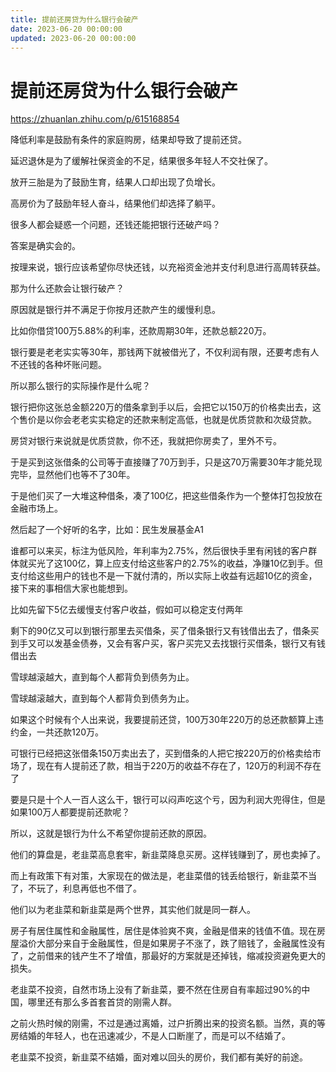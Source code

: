 ```yaml
---
title: 提前还房贷为什么银行会破产
date: 2023-06-20 00:00:00
updated: 2023-06-20 00:00:00
---
```


# 提前还房贷为什么银行会破产

https://zhuanlan.zhihu.com/p/615168854

降低利率是鼓励有条件的家庭购房，结果却导致了提前还贷。

延迟退休是为了缓解社保资金的不足，结果很多年轻人不交社保了。

放开三胎是为了鼓励生育，结果人口却出现了负增长。

高房价为了鼓励年轻人奋斗，结果他们却选择了躺平。

很多人都会疑惑一个问题，还钱还能把银行还破产吗？

答案是确实会的。

按理来说，银行应该希望你尽快还钱，以充裕资金池并支付利息进行高周转获益。

那为什么还款会让银行破产？

原因就是银行并不满足于你按月还款产生的缓慢利息。

比如你借贷100万5.88%的利率，还款周期30年，还款总额220万。

银行要是老老实实等30年，那钱两下就被借光了，不仅利润有限，还要考虑有人不还钱的各种坏账问题。

所以那么银行的实际操作是什么呢？

银行把你这张总金额220万的借条拿到手以后，会把它以150万的价格卖出去，这个售价是以你会老老实实稳定的还款来制定高低，也就是优质贷款和次级贷款。

房贷对银行来说就是优质贷款，你不还，我就把你房卖了，里外不亏。

于是买到这张借条的公司等于直接赚了70万到手，只是这70万需要30年才能兑现完毕，显然他们也等不了30年。

于是他们买了一大堆这种借条，凑了100亿，把这些借条作为一个整体打包投放在金融市场上。

然后起了一个好听的名字，比如：民生发展基金A1

谁都可以来买，标注为低风险，年利率为2.75%，然后很快手里有闲钱的客户群体就买光了这100亿，算上应支付给这些客户的2.75%的收益，净赚10亿到手。但支付给这些用户的钱也不是一下就付清的，所以实际上收益有远超10亿的资金，接下来的事相信大家也能想到。

比如先留下5亿去缓慢支付客户收益，假如可以稳定支付两年

剩下的90亿又可以到银行那里去买借条，买了借条银行又有钱借出去了，借条买到手又可以发基金债券，又会有客户买，客户买完又去找银行买借条，银行又有钱借出去

雪球越滚越大，直到每个人都背负到债务为止。

雪球越滚越大，直到每个人都背负到债务为止。

如果这个时候有个人出来说，我要提前还贷，100万30年220万的总还款额算上违约金，一共还款120万。

可银行已经把这张借条150万卖出去了，买到借条的人把它按220万的价格卖给市场了，现在有人提前还了款，相当于220万的收益不存在了，120万的利润不存在了

要是只是十个人一百人这么干，银行可以闷声吃这个亏，因为利润大兜得住，但是如果100万人都要提前还款呢？

所以，这就是银行为什么不希望你提前还款的原因。

他们的算盘是，老韭菜高息套牢，新韭菜降息买房。这样钱赚到了，房也卖掉了。

而上有政策下有对策，大家现在的做法是，老韭菜借的钱丢给银行，新韭菜不当了，不玩了，利息再低也不借了。

他们以为老韭菜和新韭菜是两个世界，其实他们就是同一群人。

房子有居住属性和金融属性，居住是体验爽不爽，金融是借来的钱值不值。现在房屋溢价大部分来自于金融属性，但是如果房子不涨了，跌了赔钱了，金融属性没有了，之前借来的钱产生不了增值，那最好的方案就是还掉钱，缩减投资避免更大的损失。

老韭菜不投资，自然市场上没有了新韭菜，要不然在住房自有率超过90%的中国，哪里还有那么多首套首贷的刚需人群。

之前火热时候的刚需，不过是通过离婚，过户折腾出来的投资名额。当然，真的等房结婚的年轻人，也在迅速减少，不是人口断崖了，而是可以不结婚了。

老韭菜不投资，新韭菜不结婚，面对难以回头的房价，我们都有美好的前途。

